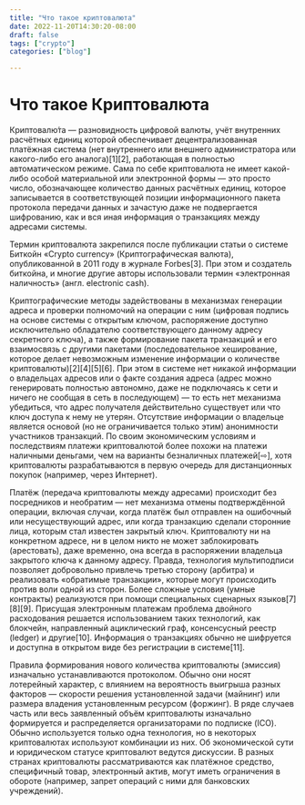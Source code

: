 ```yaml
---
title: "Что такое криптовалюта"
date: 2022-11-20T14:30:20-08:00
draft: false
tags: ["crypto"]
categories: ["blog"]

---
```


# Что такое Криптовалюта

Криптовалю́та — разновидность цифровой валюты, учёт внутренних расчётных единиц которой обеспечивает децентрализованная платёжная система (нет внутреннего или внешнего администратора или какого-либо его аналога)[1][2], работающая в полностью автоматическом режиме. Сама по себе криптовалюта не имеет какой-либо особой материальной или электронной формы — это просто число, обозначающее количество данных расчётных единиц, которое записывается в соответствующей позиции информационного пакета протокола передачи данных и зачастую даже не подвергается шифрованию, как и вся иная информация о транзакциях между адресами системы.

Термин криптовалюта закрепился после публикации статьи o системе Биткойн «Crypto currency» (Криптографическая валюта), опубликованной в 2011 году в журнале Forbes[3]. При этом и создатель биткойна, и многие другие авторы использовали термин «электронная наличность» (англ. electronic cash).

Криптографические методы задействованы в механизмах генерации адреса и проверки полномочий на операции с ним (цифровая подпись на основе системы с открытым ключом, распоряжение доступно исключительно обладателю соответствующего данному адресу секретного ключа), а также формирование пакета транзакций и его взаимосвязь с другими пакетами (последовательное хеширование, которое делает невозможным изменение информации о количестве криптовалюты)[2][4][5][6]. При этом в системе нет никакой информации о владельцах адресов или о факте создания адреса (адрес можно генерировать полностью автономно, даже не подключаясь к сети и ничего не сообщая в сеть в последующем) — то есть нет механизма убедиться, что адрес получателя действительно существует или что ключ доступа к нему не утерян. Отсутствие информации о владельце является основой (но не ограничивается только этим) анонимности участников транзакций. По своим экономическим условиям и последствиям платежи криптовалютой более похожи на платежи наличными деньгами, чем на варианты безналичных платежей[⇨], хотя криптовалюты разрабатываются в первую очередь для дистанционных покупок (например, через Интернет).

Платёж (передача криптовалюты между адресами) происходит без посредников и необратим — нет механизма отмены подтверждённой операции, включая случаи, когда платёж был отправлен на ошибочный или несуществующий адрес, или когда транзакцию сделали сторонние лица, которым стал известен закрытый ключ. Криптовалюту ни на конкретном адресе, ни в целом никто не может заблокировать (арестовать), даже временно, она всегда в распоряжении владельца закрытого ключа к данному адресу. Правда, технология мультиподписи позволяет добровольно привлечь третью сторону (арбитра) и реализовать «обратимые транзакции», которые могут происходить против воли одной из сторон. Более сложные условия (умные контракты) реализуются при помощи специальных сценарных языков[7][8][9]. Присущая электронным платежам проблема двойного расходования решается использованием таких технологий, как блокчейн, направленный ациклический граф, консенсусный реестр (ledger) и другие[10]. Информация о транзакциях обычно не шифруется и доступна в открытом виде без регистрации в системе[11].

Правила формирования нового количества криптовалюты (эмиссия) изначально устанавливаются протоколом. Обычно они носят лотерейный характер, с влиянием на вероятность выигрыша разных факторов — скорости решения установленной задачи (майнинг) или размера владения установленным ресурсом (форжинг). В ряде случаев часть или весь заявленный объём криптовалюты изначально формируется и распределяется организаторами по подписке (ICO). Обычно используется только одна технология, но в некоторых криптовалютах используют комбинации из них. Об экономической сути и юридическом статусе криптовалют ведутся дискуссии. В разных странах криптовалюты рассматриваются как платёжное средство, специфичный товар, электронный актив, могут иметь ограничения в обороте (например, запрет операций с ними для банковских учреждений). 
